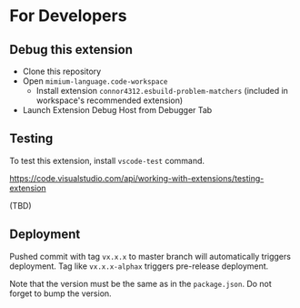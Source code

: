 # For Developers

## Debug this extension

- Clone this repository
- Open `mimium-language.code-workspace`
    - Install extension `connor4312.esbuild-problem-matchers` (included in workspace's recommended extension)
- Launch Extension Debug Host from Debugger Tab

## Testing

To test this extension, install `vscode-test` command.

https://code.visualstudio.com/api/working-with-extensions/testing-extension

(TBD)

## Deployment

Pushed commit with tag `vx.x.x` to master branch will automatically triggers deployment. Tag like `vx.x.x-alphax` triggers pre-release deployment.

Note that the version must be the same as in the `package.json`. Do not forget to bump the version.

